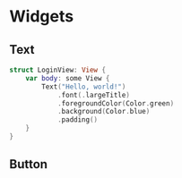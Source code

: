 # Widgets

## Text
```swift
struct LoginView: View {
    var body: some View {
        Text("Hello, world!")
            .font(.largeTitle)
            .foregroundColor(Color.green)
            .background(Color.blue)
            .padding()
    }
}
```
## Button
